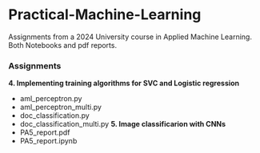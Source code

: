 # Practical-Machine-Learning
Assignments from a 2024 University course in Applied Machine Learning. Both Notebooks and pdf reports.

### Assignments

**4. Implementing training algorithms for SVC and Logistic regression**
- aml_perceptron.py
- aml_perceptron_multi.py
- doc_classification.py
- doc_classification_multi.py
**5. Image classificarion with CNNs**
- PA5_report.pdf
- PA5_report.ipynb
